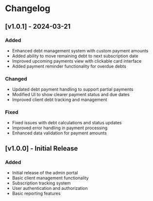# Changelog

## [v1.0.1] - 2024-03-21

### Added
- Enhanced debt management system with custom payment amounts
- Added ability to move remaining debt to next subscription date
- Improved upcoming payments view with clickable card interface
- Added payment reminder functionality for overdue debts

### Changed
- Updated debt payment handling to support partial payments
- Modified UI to show clearer payment status and due dates
- Improved client debt tracking and management

### Fixed
- Fixed issues with debt calculations and status updates
- Improved error handling in payment processing
- Enhanced data validation for payment amounts

## [v1.0.0] - Initial Release

### Added
- Initial release of the admin portal
- Basic client management functionality
- Subscription tracking system
- User authentication and authorization
- Basic reporting features 